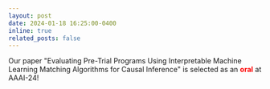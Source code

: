 ```yaml
---
layout: post
date: 2024-01-18 16:25:00-0400
inline: true
related_posts: false
---
```


Our paper "Evaluating Pre-Trial Programs Using Interpretable Machine Learning Matching Algorithms for Causal Inference" is selected as an <span style="color: red;">**oral**</span> at AAAI-24!
